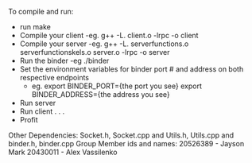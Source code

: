 To compile and run:

- run make
- Compile your client
	-eg. g++ -L. client.o -lrpc -o client
- Compile your server
	-eg. g++  -L. serverfunctions.o serverfunctionskels.o server.o -lrpc -o server
- Run the binder
	-eg ./binder
- Set the environment variables for binder port # and address on both respective endpoints
	- eg. export BINDER_PORT={the port you see}
      	      export BINDER_ADDRESS={the address you see}
- Run server
- Run client
.
.
.
- Profit

Other Dependencies: Socket.h, Socket.cpp and Utils.h, Utils.cpp and binder.h, binder.cpp
Group Member ids and names: 
20526389 - Jayson Mark
20430011 - Alex Vassilenko

